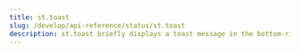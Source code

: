 ```yaml
---
title: st.toast
slug: /develop/api-reference/status/st.toast
description: st.toast briefly displays a toast message in the bottom-right corner
---
```


<Autofunction function="streamlit.toast" />
